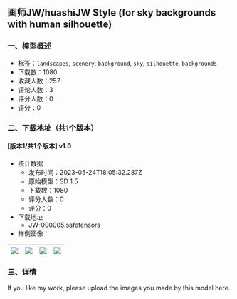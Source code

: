 ## 画师JW/huashiJW Style (for sky backgrounds with human silhouette)
### 一、模型概述

- 标签：`landscapes`, `scenery`, `background`, `sky`, `silhouette`, `backgrounds`
- 下载数：1080
- 收藏人数：257
- 评论人数：3
- 评分人数：0
- 评分：0

### 二、下载地址（共1个版本）

#### [版本1/共1个版本] v1.0

- 统计数据
  - 发布时间：2023-05-24T18:05:32.287Z
  - 原始模型：SD 1.5
  - 下载数：1080
  - 评分人数：0
  - 评分：0
- 下载地址
  - [JW-000005.safetensors](https://civitai.com/api/download/models/80035)
- 样例图像：

| <img src="https://image.civitai.com/xG1nkqKTMzGDvpLrqFT7WA/e591c0d6-5721-45aa-97c8-25984b335c07/width=450/898076.jpeg" /> | <img src="https://image.civitai.com/xG1nkqKTMzGDvpLrqFT7WA/c73fdb01-8093-4ca9-bc7f-e7aa3c2a4507/width=450/898078.jpeg" /> | <img src="https://image.civitai.com/xG1nkqKTMzGDvpLrqFT7WA/da9fa938-a453-4e5e-99ca-4c279c4f0880/width=450/898079.jpeg" /> | <img src="https://image.civitai.com/xG1nkqKTMzGDvpLrqFT7WA/287c0cfb-0e1a-40ff-a228-230aa2ebec70/width=450/898077.jpeg" /> |
| ---- | ---- | ---- | ---- |


### 三、详情
<p>If you like my work, please upload the images you made by this model here.</p>